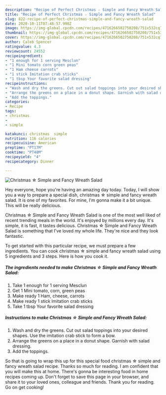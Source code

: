 ```yaml
---
description: "Recipe of Perfect Christmas ☆ Simple and Fancy Wreath Salad"
title: "Recipe of Perfect Christmas ☆ Simple and Fancy Wreath Salad"
slug: 822-recipe-of-perfect-christmas-simple-and-fancy-wreath-salad
date: 2020-10-11T07:48:57.990Z
image: https://img-global.cpcdn.com/recipes/4716266502750208/751x532cq70/christmas-☆-simple-and-fancy-wreath-salad-recipe-main-photo.jpg
thumbnail: https://img-global.cpcdn.com/recipes/4716266502750208/751x532cq70/christmas-☆-simple-and-fancy-wreath-salad-recipe-main-photo.jpg
cover: https://img-global.cpcdn.com/recipes/4716266502750208/751x532cq70/christmas-☆-simple-and-fancy-wreath-salad-recipe-main-photo.jpg
author: Caleb Spencer
ratingvalue: 4.3
reviewcount: 24552
recipeingredient:
- "1 enough for 1 serving Mesclun"
- "1 Mini tomato corn green peas"
- "1 Ham cheese carrots"
- "1 stick Imitation crab sticks"
- "1 tbsp Your favorite salad dressing"
recipeinstructions:
- "Wash and dry the greens. Cut out salad toppings into your desired shapes. Use the imitation crab stick to form a bow."
- "Arrange the greens on a place in a donut shape. Garnish with salad dressing."
- "Add the toppings."
categories:
- Recipe
tags:
- christmas
- 
- simple

katakunci: christmas  simple 
nutrition: 116 calories
recipecuisine: American
preptime: "PT17M"
cooktime: "PT48M"
recipeyield: "4"
recipecategory: Dinner

---
```



![Christmas ☆ Simple and Fancy Wreath Salad](https://img-global.cpcdn.com/recipes/4716266502750208/751x532cq70/christmas-☆-simple-and-fancy-wreath-salad-recipe-main-photo.jpg)

Hey everyone, hope you're having an amazing day today. Today, I will show you a way to prepare a special dish, christmas ☆ simple and fancy wreath salad. It is one of my favorites. For mine, I'm gonna make it a bit unique. This will be really delicious.

Christmas ☆ Simple and Fancy Wreath Salad is one of the most well liked of recent trending meals in the world. It's enjoyed by millions every day. It's simple, it is fast, it tastes delicious. Christmas ☆ Simple and Fancy Wreath Salad is something that I've loved my whole life. They're nice and they look fantastic.




To get started with this particular recipe, we must prepare a few ingredients. You can cook christmas ☆ simple and fancy wreath salad using 5 ingredients and 3 steps. Here is how you cook it.

<!--inarticleads1-->

##### The ingredients needed to make Christmas ☆ Simple and Fancy Wreath Salad:

1. Take 1 enough for 1 serving Mesclun
1. Get 1 Mini tomato, corn, green peas
1. Make ready 1 Ham, cheese, carrots
1. Make ready 1 stick Imitation crab sticks
1. Take 1 tbsp Your favorite salad dressing




<!--inarticleads2-->

##### Instructions to make Christmas ☆ Simple and Fancy Wreath Salad:

1. Wash and dry the greens. Cut out salad toppings into your desired shapes. Use the imitation crab stick to form a bow.
1. Arrange the greens on a place in a donut shape. Garnish with salad dressing.
1. Add the toppings.




So that is going to wrap this up for this special food christmas ☆ simple and fancy wreath salad recipe. Thanks so much for reading. I am confident that you will make this at home. There's gonna be interesting food in home recipes coming up. Don't forget to save this page in your browser, and share it to your loved ones, colleague and friends. Thank you for reading. Go on get cooking!
